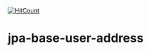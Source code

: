 [![HitCount](http://hits.dwyl.io/teamtact/https://github.com/teamtact/jpa-base-user-address.svg)](http://hits.dwyl.io/teamtact/https://github.com/teamtact/jpa-base-user-address)

# jpa-base-user-address
